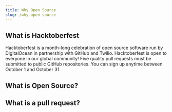 ```yaml
---
title: Why Open Source
slug: /why-open-source
---
```




## What is Hacktoberfest
Hacktoberfest is a month-long celebration of open source software run by DigitalOcean in partnership with GitHub and Twilio. Hacktoberfest is open to everyone in our global community! Five quality pull requests must be submitted to public GitHub repositories. You can sign up anytime between October 1 and October 31.

## What is Open Source?


## What is a pull request?
